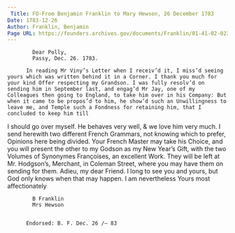 ```yaml
---
 Title: FO-From Benjamin Franklin to Mary Hewson, 26 December 1783
Date: 1783-12-26
Author: Franklin, Benjamin
Page URL: https://founders.archives.gov/documents/Franklin/01-41-02-0235
---
```


          
            Dear Polly,
            Passy, Dec. 26. 1783.
          
          In reading Mr Viny’s Letter when I receiv’d it, I miss’d seeing yours which was written behind it in a Corner. I thank you much for your kind Offer respecting my Grandson. I was fully resolv’d on sending him in September last, and engag’d Mr Jay, one of my Colleagues then going to England, to take him over in his Company: But when it came to be propos’d to him, he show’d such an Unwillingness to leave me, and Temple such a Fondness for retaining him, that I concluded to keep him till

I should go over myself. He behaves very well, & we love him very much.
          I send herewith two different French Grammars, not knowing which to prefer, Opinions here being divided. Your French Master may take his Choice, and you will present the other to my Godson as my New Year’s Gift, with the two Volumes of Synonymes Françoises, an excellent Work. They will be left at Mr. Hodgson’s, Merchant, in Coleman Street, where you may have them on sending for them. Adieu, my dear Friend. I long to see you and yours, but God only knows when that may happen. I am nevertheless Yours most affectionately
          
            B Franklin
            Mrs Hewson
          
         
          Endorsed: B. F. Dec. 26 /— 83
        
